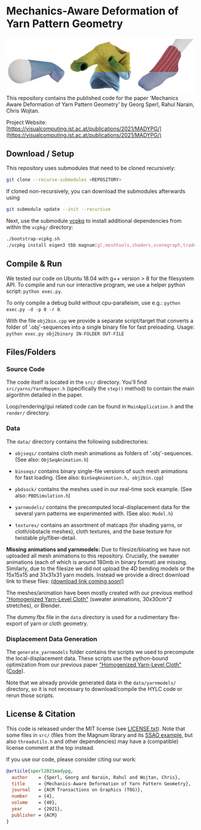 # Mechanics-Aware Deformation of Yarn Pattern Geometry

![Teaser Image](teaser.jpg "")
This repository contains the published code for the paper 'Mechanics Aware Deformation of Yarn Pattern Geometry' by Georg Sperl, Rahul Narain, Chris Wojtan.

Project Website: [https://visualcomputing.ist.ac.at/publications/2021/MADYPG/](https://visualcomputing.ist.ac.at/publications/2021/MADYPG/)


## Download / Setup

This repository uses submodules that need to be cloned recursively:
```sh
git clone --recurse-submodules <REPOSITORY>
```
If cloned non-recursively, you can download the submodules afterwards using
```sh
git submodule update --init --recursive
```

Next, use the submodule [vcpkg](https://github.com/microsoft/vcpkg/) to install additional dependencies from within the `vcpkg/` directory:
```sh
./bootstrap-vcpkg.sh
./vcpkg install eigen3 tbb magnum[gl,meshtools,shaders,scenegraph,trade,debugtools,sdl2application] magnum-integration[imgui] magnum-plugins[pngimporter,jpegimporter]
```

## Compile & Run

We tested our code on Ubuntu 18.04 with g++ version > 8 for the filesystem API.
To compile and run our interactive program, we use a helper python script: `python exec.py`.

To only compile a debug build without cpu-paralleism, use e.g.: `python exec.py -d -p 0 -r 0`.

With the file `obj2bin.cpp` we provide a separate script/target that converts a folder of '.obj'-sequences into a single binary file for fast preloading. Usage: `python exec.py obj2binary IN-FOLDER OUT-FILE`

## Files/Folders

### Source Code

The code itself is located in the `src/` directory. You'll find `src/yarns/YarnMapper.h` (specifically the `step()` method) to contain the main algorithm detailed in the paper.

Loop/rendering/gui related code can be found in `MainApplication.h` and the `render/` directory.

### Data

The `data/` directory contains the following subdirectories:

- `objseqs/` contains cloth mesh animations as folders of '.obj'-sequences. (See also: `ObjSeqAnimation.h`)

- `binseqs/` contains binary single-file versions of such mesh animations for fast loading. (See also: `BinSeqAnimation.h, obj2bin.cpp`)

- `pbdsock/` contains the meshes used in our real-time sock example. (See also: `PBDSimulation.h`)

- `yarnmodels/` contains the precomputed local-displacement data for the several yarn patterns we experimented with. (See also: `Model.h`)

- `textures/` contains an assortment of matcaps (for shading yarns, or cloth/obstacle meshes), cloth textures, and the base texture for twistable ply/fiber-detail.

**Missing animations and yarnmodels:** Due to filesize/bloating we have not uploaded all mesh animations to this repository. Crucially, the sweater animations (each of which is around 180mb in binary format) are missing. Similarly, due to the filesize we did not upload the 4D bending models or the 15x15x15 and 31x31x31 yarn models. Instead we provide a direct download link to these files:
[(download link coming soon!)](.) 
<!-- TODO write GB if direct link.. -->

The meshes/animation have been mostly created with our previous method ["Homogenized Yarn-Level Cloth"](https://visualcomputing.ist.ac.at/publications/2020/HYLC/) (sweater animations, 30x30cm^2 stretches), or Blender.

The dummy.fbx file in the `data` directory is used for a rudimentary fbx-export of yarn or cloth geometry.

### Displacement Data Generation

The `generate_yarnmodels` folder contains the scripts we used to precompute the local-displacement data. These scripts use the python-bound optimization from our previous paper ["Homogenized Yarn-Level Cloth"](https://visualcomputing.ist.ac.at/publications/2020/HYLC/) ([Code](https://git.ist.ac.at/gsperl/HYLC)).

Note that we already provide generated data in the `data/yarnmodels/` directory, so it is not necessary to download/compile the HYLC code or rerun those scripts.

## License & Citation

This code is released under the MIT license (see [LICENSE.txt](LICENSE.txt)).
Note that some files in `src/` (files from the Magnum library and its [SSAO example](https://github.com/Janos95/magnum-examples/tree/master/src/ssao), but also `threadutils.h` and other dependencies) may have a (compatible) license comment at the top instead.

If you use our code, please consider citing our work:
```bibtex
@article{sperl2021madypg,
  author    = {Sperl, Georg and Narain, Rahul and Wojtan, Chris},
  title     = {Mechanics-Aware Deformation of Yarn Pattern Geometry},
  journal   = {ACM Transactions on Graphics (TOG)},
  number    = {4},
  volume    = {40},
  year      = {2021},
  publisher = {ACM}
}
```
<!-- @article{sperl2020hylc,
  author    = {Sperl, Georg and Narain, Rahul and Wojtan, Chris},
  title     = {Homogenized Yarn-Level Cloth},
  journal   = {ACM Transactions on Graphics (TOG)},
  number    = {4},
  volume    = {39},
  year      = {2020},
  publisher = {ACM}
} -->